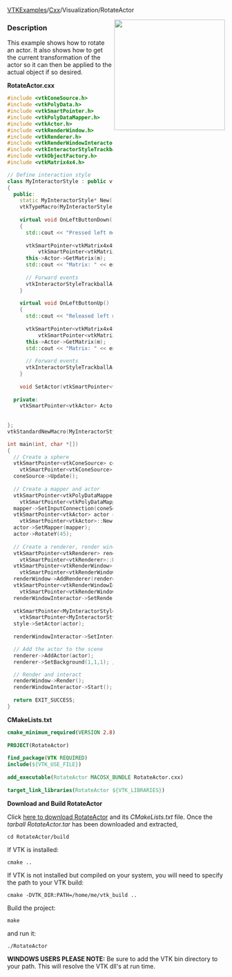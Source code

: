 [VTKExamples](Home)/[Cxx](Cxx)/Visualization/RotateActor

<img align="right" src="https://github.com/lorensen/VTKExamples/raw/master/Testing/Baseline/Visualization/TestRotateActor.png" width="256" />

### Description
This example shows how to rotate an actor. It also shows how to get the current transformation of the actor so it can then be applied to the actual object if so desired.

**RotateActor.cxx**
```c++
#include <vtkConeSource.h>
#include <vtkPolyData.h>
#include <vtkSmartPointer.h>
#include <vtkPolyDataMapper.h>
#include <vtkActor.h>
#include <vtkRenderWindow.h>
#include <vtkRenderer.h>
#include <vtkRenderWindowInteractor.h>
#include <vtkInteractorStyleTrackballActor.h>
#include <vtkObjectFactory.h>
#include <vtkMatrix4x4.h>

// Define interaction style
class MyInteractorStyle : public vtkInteractorStyleTrackballActor
{
  public:
    static MyInteractorStyle* New();
    vtkTypeMacro(MyInteractorStyle, vtkInteractorStyleTrackballActor);
 
    virtual void OnLeftButtonDown() 
    {
      std::cout << "Pressed left mouse button." << std::endl;
      
      vtkSmartPointer<vtkMatrix4x4> m = 
          vtkSmartPointer<vtkMatrix4x4>::New();
      this->Actor->GetMatrix(m);
      std::cout << "Matrix: " << endl << *m << std::endl;
      
      // Forward events
      vtkInteractorStyleTrackballActor::OnLeftButtonDown();
    }
    
    virtual void OnLeftButtonUp() 
    {
      std::cout << "Released left mouse button." << std::endl;
      
      vtkSmartPointer<vtkMatrix4x4> m = 
          vtkSmartPointer<vtkMatrix4x4>::New();
      this->Actor->GetMatrix(m);
      std::cout << "Matrix: " << endl << *m << std::endl;
      
      // Forward events
      vtkInteractorStyleTrackballActor::OnLeftButtonUp();
    }
    
    void SetActor(vtkSmartPointer<vtkActor> actor) {this->Actor = actor;}
    
  private:
    vtkSmartPointer<vtkActor> Actor;
 
 
};
vtkStandardNewMacro(MyInteractorStyle);

int main(int, char *[])
{
  // Create a sphere
  vtkSmartPointer<vtkConeSource> coneSource = 
    vtkSmartPointer<vtkConeSource>::New();
  coneSource->Update();
  
  // Create a mapper and actor
  vtkSmartPointer<vtkPolyDataMapper> mapper = 
    vtkSmartPointer<vtkPolyDataMapper>::New();
  mapper->SetInputConnection(coneSource->GetOutputPort());
  vtkSmartPointer<vtkActor> actor = 
    vtkSmartPointer<vtkActor>::New();
  actor->SetMapper(mapper);
  actor->RotateY(45);
  
  // Create a renderer, render window, and interactor
  vtkSmartPointer<vtkRenderer> renderer = 
    vtkSmartPointer<vtkRenderer>::New();
  vtkSmartPointer<vtkRenderWindow> renderWindow = 
    vtkSmartPointer<vtkRenderWindow>::New();
  renderWindow->AddRenderer(renderer);
  vtkSmartPointer<vtkRenderWindowInteractor> renderWindowInteractor = 
    vtkSmartPointer<vtkRenderWindowInteractor>::New();
  renderWindowInteractor->SetRenderWindow(renderWindow);
  
  vtkSmartPointer<MyInteractorStyle> style = 
    vtkSmartPointer<MyInteractorStyle>::New();
  style->SetActor(actor);
  
  renderWindowInteractor->SetInteractorStyle( style );

  // Add the actor to the scene
  renderer->AddActor(actor);
  renderer->SetBackground(1,1,1); //white

  // Render and interact
  renderWindow->Render();
  renderWindowInteractor->Start();
         
  return EXIT_SUCCESS;
}
```
**CMakeLists.txt**
```cmake
cmake_minimum_required(VERSION 2.8)
 
PROJECT(RotateActor)
 
find_package(VTK REQUIRED)
include(${VTK_USE_FILE})
 
add_executable(RotateActor MACOSX_BUNDLE RotateActor.cxx)
 
target_link_libraries(RotateActor ${VTK_LIBRARIES})
```

**Download and Build RotateActor**

Click [here to download RotateActor](https://github.com/lorensen/VTKWikiExamplesTarballs/raw/master/RotateActor.tar) and its *CMakeLists.txt* file.
Once the *tarball RotateActor.tar* has been downloaded and extracted,
```
cd RotateActor/build 
```
If VTK is installed:
```
cmake ..
```
If VTK is not installed but compiled on your system, you will need to specify the path to your VTK build:
```
cmake -DVTK_DIR:PATH=/home/me/vtk_build ..
```
Build the project:
```
make
```
and run it:
```
./RotateActor
```
**WINDOWS USERS PLEASE NOTE:** Be sure to add the VTK bin directory to your path. This will resolve the VTK dll's at run time.

